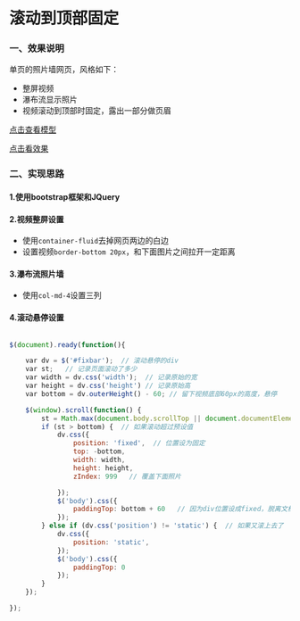 # 滚动到顶部固定
### 一、效果说明
单页的照片墙网页，风格如下：
- 整屏视频
- 瀑布流显示照片
- 视频滚动到顶部时固定，露出一部分做页眉

[点击查看模型](https://jiazhuamh.github.io/javascript/float.html)

[点击看效果](https://jiazhuamh.github.io/javascript/)

### 二、实现思路
#### 1.使用bootstrap框架和JQuery
#### 2.视频整屏设置
- 使用```container-fluid```去掉网页两边的白边
- 设置视频```border-bottom 20px```，和下面图片之间拉开一定距离
#### 3.瀑布流照片墙
- 使用```col-md-4```设置三列
#### 4.滚动悬停设置
```javascript

$(document).ready(function(){

    var dv = $('#fixbar');  // 滚动悬停的div 
    var st;   // 记录页面滚动了多少
    var width = dv.css('width');  // 记录原始的宽
    var height = dv.css('height') // 记录原始高
    var bottom = dv.outerHeight() - 60; // 留下视频底部60px的高度，悬停

    $(window).scroll(function() {
        st = Math.max(document.body.scrollTop || document.documentElement.scrollTop);
        if (st > bottom) {  // 如果滚动超过预设值
            dv.css({
                position: 'fixed',  // 位置设为固定
                top: -bottom, 
                width: width,
                height: height,
                zIndex: 999   // 覆盖下面照片

            });
            $('body').css({
                paddingTop: bottom + 60   // 因为div位置设成fixed，脱离文档流了，下面的内容会移上去，为了避免这样，设置body.padding-top填充上
            });
        } else if (dv.css('position') != 'static') {  // 如果又滚上去了
            dv.css({
                position: 'static',
            });
            $('body').css({
                paddingTop: 0
            });
        }
    });

});
```

